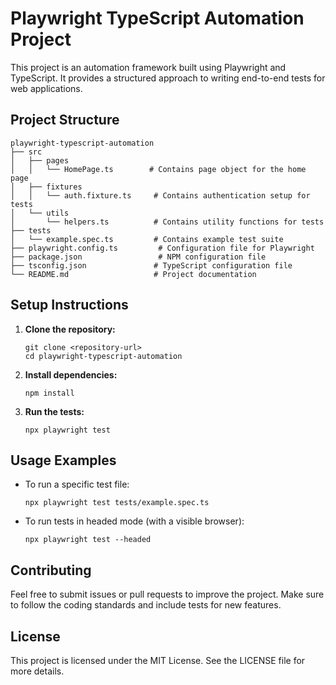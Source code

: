 # Playwright TypeScript Automation Project

This project is an automation framework built using Playwright and TypeScript. It provides a structured approach to writing end-to-end tests for web applications.

## Project Structure

```
playwright-typescript-automation
├── src
│   ├── pages
│   │   └── HomePage.ts        # Contains page object for the home page
│   ├── fixtures
│   │   └── auth.fixture.ts     # Contains authentication setup for tests
│   └── utils
│       └── helpers.ts          # Contains utility functions for tests
├── tests
│   └── example.spec.ts         # Contains example test suite
├── playwright.config.ts         # Configuration file for Playwright
├── package.json                 # NPM configuration file
├── tsconfig.json               # TypeScript configuration file
└── README.md                   # Project documentation
```

## Setup Instructions

1. **Clone the repository:**
   ```
   git clone <repository-url>
   cd playwright-typescript-automation
   ```

2. **Install dependencies:**
   ```
   npm install
   ```

3. **Run the tests:**
   ```
   npx playwright test
   ```

## Usage Examples

- To run a specific test file:
  ```
  npx playwright test tests/example.spec.ts
  ```

- To run tests in headed mode (with a visible browser):
  ```
  npx playwright test --headed
  ```

## Contributing

Feel free to submit issues or pull requests to improve the project. Make sure to follow the coding standards and include tests for new features.

## License

This project is licensed under the MIT License. See the LICENSE file for more details.